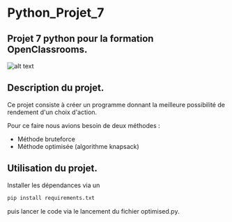 # Python_Projet_7

## Projet 7 python pour la formation OpenClassrooms.

![alt text](https://user.oc-static.com/upload/2020/09/18/1600429119334_P6.png "Logo AlgoInvest&Trade")

## Description du projet.

 Ce projet consiste à créer un programme donnant la meilleure possibilité de rendement d'un choix d'action. 
 
 Pour ce faire nous avions besoin de deux méthodes :
  + Méthode bruteforce
  + Méthode optimisée (algorithme knapsack)
 
 ## Utilisation du projet.
 
 Installer les dépendances via un 
 ```python
pip install requirements.txt
```

puis lancer le code via le lancement du fichier optimised.py.
